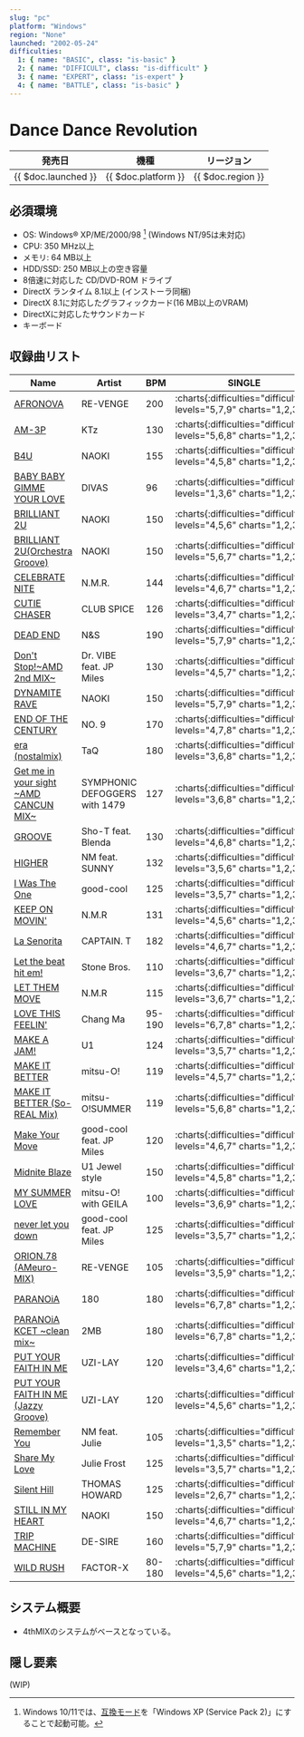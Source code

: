 ```yaml
---
slug: "pc"
platform: "Windows"
region: "None"
launched: "2002-05-24"
difficulties:
  1: { name: "BASIC", class: "is-basic" }
  2: { name: "DIFFICULT", class: "is-difficult" }
  3: { name: "EXPERT", class: "is-expert" }
  4: { name: "BATTLE", class: "is-basic" }
---
```


# Dance Dance Revolution

|発売日|機種|リージョン|
|------|----|---------|
|{{ $doc.launched }}|{{ $doc.platform }}|{{ $doc.region }}|

## 必須環境

- OS: Windows® XP/ME/2000/98 [^1] (Windows NT/95は未対応)
- CPU: 350 MHz以上
- メモリ: 64 MB以上
- HDD/SSD: 250 MB以上の空き容量
- 8倍速に対応した CD/DVD-ROM ドライブ
- DirectX ランタイム 8.1以上 (インストーラ同梱)
- DirectX 8.1に対応したグラフィックカード(16 MB以上のVRAM)
- DirectXに対応したサウンドカード
- キーボード

[^1]: Windows 10/11では、[互換モード](https://support.microsoft.com/ja-jp/windows/%E5%8F%A4%E3%81%84%E3%82%A2%E3%83%97%E3%83%AA%E3%82%84%E3%83%97%E3%83%AD%E3%82%B0%E3%83%A9%E3%83%A0%E3%82%92-windows-%E3%81%A8%E4%BA%92%E6%8F%9B%E6%80%A7%E3%81%AE%E3%81%82%E3%82%8B%E3%82%82%E3%81%AE%E3%81%AB%E3%81%99%E3%82%8B-783d6dd7-b439-bdb0-0490-54eea0f45938)を「Windows XP (Service Pack 2)」にすることで起動可能。

## 収録曲リスト

|Name|Artist|BPM|SINGLE|DOUBLE|6-PANELS|BATTLE|
|----|------|---|------|------|--------|------|
|[AFRONOVA](/songs/afronova)|RE-VENGE|200|:charts{:difficulties="difficulties" levels="5,7,9" charts="1,2,3"}|:charts{:difficulties="difficulties" levels="5,6,9" charts="1,2,3"}|:charts{:difficulties="difficulties" levels="6,7,8" charts="1,2,3"}|:charts{:difficulties="difficulties" levels="7" charts="4"}|
|[AM-3P](/songs/am-3p)|KTz|130|:charts{:difficulties="difficulties" levels="5,6,8" charts="1,2,3"}|:charts{:difficulties="difficulties" levels="3,6,8" charts="1,2,3"}|:charts{:difficulties="difficulties" levels="5,6,7" charts="1,2,3"}|:charts{:difficulties="difficulties" levels="6" charts="4"}|
|[B4U](/songs/b4u)|NAOKI|155|:charts{:difficulties="difficulties" levels="4,5,8" charts="1,2,3"}|:charts{:difficulties="difficulties" levels="4,5,8" charts="1,2,3"}|:charts{:difficulties="difficulties" levels="4,6,7" charts="1,2,3"}|:charts{:difficulties="difficulties" levels="6" charts="4"}|
|[BABY BABY GIMME YOUR LOVE](/songs/baby-baby-gimme-your-love)|DIVAS|96|:charts{:difficulties="difficulties" levels="1,3,6" charts="1,2,3"}|:charts{:difficulties="difficulties" levels="1,3,5" charts="1,2,3"}|:charts{:difficulties="difficulties" levels="2,4,6" charts="1,2,3"}|:charts{:difficulties="difficulties" levels="4" charts="4"}|
|[BRILLIANT 2U](/songs/brilliant-2u)|NAOKI|150|:charts{:difficulties="difficulties" levels="4,5,6" charts="1,2,3"}|:charts{:difficulties="difficulties" levels="4,5,7" charts="1,2,3"}|:charts{:difficulties="difficulties" levels="4,6,7" charts="1,2,3"}|:charts{:difficulties="difficulties" levels="5" charts="4"}|
|[BRILLIANT 2U(Orchestra Groove)](/songs/brilliant-2u-orchestra-groove)|NAOKI|150|:charts{:difficulties="difficulties" levels="5,6,7" charts="1,2,3"}|:charts{:difficulties="difficulties" levels="4,6,7" charts="1,2,3"}|:charts{:difficulties="difficulties" levels="4,5,7" charts="1,2,3"}|:charts{:difficulties="difficulties" levels="7" charts="4"}|
|[CELEBRATE NITE](/songs/celebrate-nite)|N.M.R.|144|:charts{:difficulties="difficulties" levels="4,6,7" charts="1,2,3"}|:charts{:difficulties="difficulties" levels="3,6,7" charts="1,2,3"}|:charts{:difficulties="difficulties" levels="4,6,7" charts="1,2,3"}|:charts{:difficulties="difficulties" levels="5" charts="4"}|
|[CUTIE CHASER](/songs/cutie-chaser)|CLUB SPICE|126|:charts{:difficulties="difficulties" levels="3,4,7" charts="1,2,3"}|:charts{:difficulties="difficulties" levels="4,6,8" charts="1,2,3"}|:charts{:difficulties="difficulties" levels="3,5,7" charts="1,2,3"}|:charts{:difficulties="difficulties" levels="5" charts="4"}|
|[DEAD END](/songs/dead-end)|N&S|190|:charts{:difficulties="difficulties" levels="5,7,9" charts="1,2,3"}|:charts{:difficulties="difficulties" levels="5,7,9" charts="1,2,3"}|:charts{:difficulties="difficulties" levels="6,7,8" charts="1,2,3"}|:charts{:difficulties="difficulties" levels="4" charts="4"}|
|[Don't Stop!\~AMD 2nd MIX\~](/songs/dont-stop)|Dr. VIBE feat. JP Miles|130|:charts{:difficulties="difficulties" levels="4,5,7" charts="1,2,3"}|:charts{:difficulties="difficulties" levels="3,5,6" charts="1,2,3"}|:charts{:difficulties="difficulties" levels="3,4,6" charts="1,2,3"}|:charts{:difficulties="difficulties" levels="7" charts="4"}|
|[DYNAMITE RAVE](/songs/dynamite-rave)|NAOKI|150|:charts{:difficulties="difficulties" levels="5,7,9" charts="1,2,3"}|:charts{:difficulties="difficulties" levels="4,7,9" charts="1,2,3"}|:charts{:difficulties="difficulties" levels="5,6,8" charts="1,2,3"}|:charts{:difficulties="difficulties" levels="6" charts="4"}|
|[END OF THE CENTURY](/songs/end-of-the-century)|NO. 9|170|:charts{:difficulties="difficulties" levels="4,7,8" charts="1,2,3"}|:charts{:difficulties="difficulties" levels="4,6,8" charts="1,2,3"}|:charts{:difficulties="difficulties" levels="5,6,9" charts="1,2,3"}|:charts{:difficulties="difficulties" levels="4" charts="4"}|
|[era (nostalmix)](/songs/era)|TaQ|180|:charts{:difficulties="difficulties" levels="3,6,8" charts="1,2,3"}|:charts{:difficulties="difficulties" levels="3,6,8" charts="1,2,3"}|:charts{:difficulties="difficulties" levels="4,6,8" charts="1,2,3"}|:charts{:difficulties="difficulties" levels="7" charts="4"}|
|[Get me in your sight \~AMD CANCUN MIX\~](/songs/get-me-in-your-sight)|SYMPHONIC DEFOGGERS with 1479|127|:charts{:difficulties="difficulties" levels="3,6,8" charts="1,2,3"}|:charts{:difficulties="difficulties" levels="3,6,7" charts="1,2,3"}|:charts{:difficulties="difficulties" levels="3,4,7" charts="1,2,3"}|:charts{:difficulties="difficulties" levels="3" charts="4"}|
|[GROOVE](/songs/groove)|Sho-T feat. Blenda|130|:charts{:difficulties="difficulties" levels="4,6,8" charts="1,2,3"}|:charts{:difficulties="difficulties" levels="3,6,8" charts="1,2,3"}|:charts{:difficulties="difficulties" levels="3,6,8" charts="1,2,3"}|:charts{:difficulties="difficulties" levels="6" charts="4"}|
|[HIGHER](/songs/higher)|NM feat. SUNNY|132|:charts{:difficulties="difficulties" levels="3,5,6" charts="1,2,3"}|:charts{:difficulties="difficulties" levels="3,5,7" charts="1,2,3"}|:charts{:difficulties="difficulties" levels="3,5,7" charts="1,2,3"}|:charts{:difficulties="difficulties" levels="7" charts="4"}|
|[I Was The One](/songs/i-was-the-one)|good-cool|125|:charts{:difficulties="difficulties" levels="3,5,7" charts="1,2,3"}|:charts{:difficulties="difficulties" levels="3,5,7" charts="1,2,3"}|:charts{:difficulties="difficulties" levels="3,5,6" charts="1,2,3"}||
|[KEEP ON MOVIN'](/songs/keep-on-movin)|N.M.R|131|:charts{:difficulties="difficulties" levels="4,5,6" charts="1,2,3"}|:charts{:difficulties="difficulties" levels="4,5,6" charts="1,2,3"}|:charts{:difficulties="difficulties" levels="4,6,7" charts="1,2,3"}|:charts{:difficulties="difficulties" levels="4" charts="4"}|
|[La Senorita](/songs/la-senorita)|CAPTAIN. T|182|:charts{:difficulties="difficulties" levels="4,6,7" charts="1,2,3"}|:charts{:difficulties="difficulties" levels="4,6,8" charts="1,2,3"}|:charts{:difficulties="difficulties" levels="4,6,9" charts="1,2,3"}|:charts{:difficulties="difficulties" levels="5" charts="4"}|
|[Let the beat hit em!](/songs/let-the-beat-hit-em)|Stone Bros.|110|:charts{:difficulties="difficulties" levels="3,6,7" charts="1,2,3"}|:charts{:difficulties="difficulties" levels="3,6,7" charts="1,2,3"}|:charts{:difficulties="difficulties" levels="3,5,7" charts="1,2,3"}|:charts{:difficulties="difficulties" levels="5" charts="4"}|
|[LET THEM MOVE](/songs/let-them-move)|N.M.R|115|:charts{:difficulties="difficulties" levels="3,6,7" charts="1,2,3"}|:charts{:difficulties="difficulties" levels="3,6,7" charts="1,2,3"}|:charts{:difficulties="difficulties" levels="3,6,7" charts="1,2,3"}|:charts{:difficulties="difficulties" levels="5" charts="4"}|
|[LOVE THIS FEELIN'](/songs/love-this-feelin)|Chang Ma|95-190|:charts{:difficulties="difficulties" levels="6,7,8" charts="1,2,3"}|:charts{:difficulties="difficulties" levels="4,6,8" charts="1,2,3"}|:charts{:difficulties="difficulties" levels="7,8,8" charts="1,2,3"}|:charts{:difficulties="difficulties" levels="6" charts="4"}|
|[MAKE A JAM!](/songs/make-a-jam)|U1|124|:charts{:difficulties="difficulties" levels="3,5,7" charts="1,2,3"}|:charts{:difficulties="difficulties" levels="3,6,7" charts="1,2,3"}|:charts{:difficulties="difficulties" levels="4,5,8" charts="1,2,3"}|:charts{:difficulties="difficulties" levels="6" charts="4"}|
|[MAKE IT BETTER](/songs/make-it-better)|mitsu-O!|119|:charts{:difficulties="difficulties" levels="4,5,7" charts="1,2,3"}|:charts{:difficulties="difficulties" levels="5,6,7" charts="1,2,3"}|:charts{:difficulties="difficulties" levels="5,7,7" charts="1,2,3"}|:charts{:difficulties="difficulties" levels="4" charts="4"}|
|[MAKE IT BETTER (So-REAL Mix)](/songs/make-it-better-so-real)|mitsu-O!SUMMER|119|:charts{:difficulties="difficulties" levels="5,6,8" charts="1,2,3"}|:charts{:difficulties="difficulties" levels="5,6,8" charts="1,2,3"}|:charts{:difficulties="difficulties" levels="5,7,8" charts="1,2,3"}|:charts{:difficulties="difficulties" levels="8" charts="4"}|
|[Make Your Move](/songs/make-your-move)|good-cool feat. JP Miles|120|:charts{:difficulties="difficulties" levels="4,6,7" charts="1,2,3"}|:charts{:difficulties="difficulties" levels="3,5,6" charts="1,2,3"}|:charts{:difficulties="difficulties" levels="4,6,9" charts="1,2,3"}|:charts{:difficulties="difficulties" levels="7" charts="4"}|
|[Midnite Blaze](/songs/midnite-blaze)|U1 Jewel style|150|:charts{:difficulties="difficulties" levels="4,5,8" charts="1,2,3"}|:charts{:difficulties="difficulties" levels="4,5,7" charts="1,2,3"}|:charts{:difficulties="difficulties" levels="4,5,8" charts="1,2,3"}|:charts{:difficulties="difficulties" levels="7" charts="4"}|
|[MY SUMMER LOVE](/songs/my-summer-love)|mitsu-O! with GEILA|100|:charts{:difficulties="difficulties" levels="3,6,9" charts="1,2,3"}|:charts{:difficulties="difficulties" levels="3,5,7" charts="1,2,3"}|:charts{:difficulties="difficulties" levels="3,5,8" charts="1,2,3"}|:charts{:difficulties="difficulties" levels="4" charts="4"}|
|[never let you down](/songs/never-let-you-down)|good-cool feat. JP Miles|125|:charts{:difficulties="difficulties" levels="3,5,7" charts="1,2,3"}|:charts{:difficulties="difficulties" levels="3,5,6" charts="1,2,3"}|:charts{:difficulties="difficulties" levels="4,5,7" charts="1,2,3"}|:charts{:difficulties="difficulties" levels="7" charts="4"}|
|[ORION.78 (AMeuro-MIX)](/songs/orion-78-ameuro)|RE-VENGE|105|:charts{:difficulties="difficulties" levels="3,5,9" charts="1,2,3"}|:charts{:difficulties="difficulties" levels="3,5,8" charts="1,2,3"}|:charts{:difficulties="difficulties" levels="3,5,7" charts="1,2,3"}|:charts{:difficulties="difficulties" levels="7" charts="4"}|
|[PARANOiA](/songs/paranoia)|180|180|:charts{:difficulties="difficulties" levels="6,7,8" charts="1,2,3"}|:charts{:difficulties="difficulties" levels="6,7,8" charts="1,2,3"}|:charts{:difficulties="difficulties" levels="7,8,9" charts="1,2,3"}|:charts{:difficulties="difficulties" levels="7" charts="4"}|
|[PARANOiA KCET \~clean mix\~](/songs/paranoia-kcet)|2MB|180|:charts{:difficulties="difficulties" levels="6,7,8" charts="1,2,3"}|:charts{:difficulties="difficulties" levels="6,7,8" charts="1,2,3"}|:charts{:difficulties="difficulties" levels="7,8,9" charts="1,2,3"}|:charts{:difficulties="difficulties" levels="7" charts="4"}|
|[PUT YOUR FAITH IN ME](/songs/put-your-faith-in-me)|UZI-LAY|120|:charts{:difficulties="difficulties" levels="3,4,6" charts="1,2,3"}|:charts{:difficulties="difficulties" levels="3,4,6" charts="1,2,3"}|:charts{:difficulties="difficulties" levels="4,5,6" charts="1,2,3"}|:charts{:difficulties="difficulties" levels="5" charts="4"}|
|[PUT YOUR FAITH IN ME (Jazzy Groove)](/songs/put-your-faith-in-me-jazzy-groove)|UZI-LAY|120|:charts{:difficulties="difficulties" levels="4,5,6" charts="1,2,3"}|:charts{:difficulties="difficulties" levels="5,6,6" charts="1,2,3"}|:charts{:difficulties="difficulties" levels="5,6,8" charts="1,2,3"}|:charts{:difficulties="difficulties" levels="5" charts="4"}|
|[Remember You](/songs/remember-you)|NM feat. Julie|105|:charts{:difficulties="difficulties" levels="1,3,5" charts="1,2,3"}|:charts{:difficulties="difficulties" levels="1,3,5" charts="1,2,3"}|:charts{:difficulties="difficulties" levels="1,3,5" charts="1,2,3"}||
|[Share My Love](/songs/share-my-love)|Julie Frost|125|:charts{:difficulties="difficulties" levels="3,5,7" charts="1,2,3"}|:charts{:difficulties="difficulties" levels="3,4,5" charts="1,2,3"}|:charts{:difficulties="difficulties" levels="3,4,5" charts="1,2,3"}|:charts{:difficulties="difficulties" levels="4" charts="4"}|
|[Silent Hill](/songs/silent-hill)|THOMAS HOWARD|125|:charts{:difficulties="difficulties" levels="2,6,7" charts="1,2,3"}|:charts{:difficulties="difficulties" levels="3,6,7" charts="1,2,3"}|:charts{:difficulties="difficulties" levels="4,5,7" charts="1,2,3"}|:charts{:difficulties="difficulties" levels="3" charts="4"}|
|[STILL IN MY HEART](/songs/still-in-my-heart)|NAOKI|150|:charts{:difficulties="difficulties" levels="4,6,7" charts="1,2,3"}|:charts{:difficulties="difficulties" levels="4,6,7" charts="1,2,3"}|:charts{:difficulties="difficulties" levels="4,5,7" charts="1,2,3"}||
|[TRIP MACHINE](/songs/trip-machine)|DE-SIRE|160|:charts{:difficulties="difficulties" levels="5,7,9" charts="1,2,3"}|:charts{:difficulties="difficulties" levels="5,7,9" charts="1,2,3"}|:charts{:difficulties="difficulties" levels="7,8,8" charts="1,2,3"}|:charts{:difficulties="difficulties" levels="8" charts="4"}|
|[WILD RUSH](/songs/wild-rush)|FACTOR-X|80-180|:charts{:difficulties="difficulties" levels="4,5,6" charts="1,2,3"}|:charts{:difficulties="difficulties" levels="4,5,7" charts="1,2,3"}|:charts{:difficulties="difficulties" levels="4,6,8" charts="1,2,3"}|:charts{:difficulties="difficulties" levels="7" charts="4"}|

## システム概要

- 4thMIXのシステムがベースとなっている。

## 隠し要素

(WIP)
